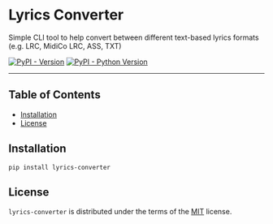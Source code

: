 # Lyrics Converter

Simple CLI tool to help convert between different text-based lyrics formats (e.g. LRC, MidiCo LRC, ASS, TXT)

[![PyPI - Version](https://img.shields.io/pypi/v/lyrics-converter.svg)](https://pypi.org/project/lyrics-converter)
[![PyPI - Python Version](https://img.shields.io/pypi/pyversions/lyrics-converter.svg)](https://pypi.org/project/lyrics-converter)

-----

## Table of Contents

- [Installation](#installation)
- [License](#license)

## Installation

```console
pip install lyrics-converter
```

## License

`lyrics-converter` is distributed under the terms of the [MIT](https://spdx.org/licenses/MIT.html) license.
